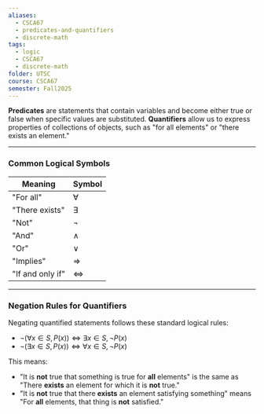 ```yaml
---
aliases:
  - CSCA67
  - predicates-and-quantifiers
  - discrete-math
tags:
  - logic
  - CSCA67
  - discrete-math
folder: UTSC
course: CSCA67
semester: Fall2025
---
```


**Predicates** are statements that contain variables and become either true or false when specific values are substituted. **Quantifiers** allow us to express properties of collections of objects, such as "for all elements" or "there exists an element."

---

### Common Logical Symbols

| **Meaning**      | **Symbol** |
|------------------|------------|
| "For all"        | $\forall$  |
| "There exists"   | $\exists$  |
| "Not"            | $\neg$     |
| "And"            | $\land$    |
| "Or"             | $\lor$     |
| "Implies"        | $\Rightarrow$ |
| "If and only if" | $\Leftrightarrow$ |

---

### Negation Rules for Quantifiers

Negating quantified statements follows these standard logical rules:

- $\neg (\forall x \in S, P(x)) \Leftrightarrow \exists x \in S, \neg P(x)$  
- $\neg (\exists x \in S, P(x)) \Leftrightarrow \forall x \in S, \neg P(x)$  

This means:

- "It is **not** true that something is true for **all** elements" is the same as "There **exists** an element for which it is **not** true."
- "It is **not** true that there **exists** an element satisfying something" means "For **all** elements, that thing is **not** satisfied."
